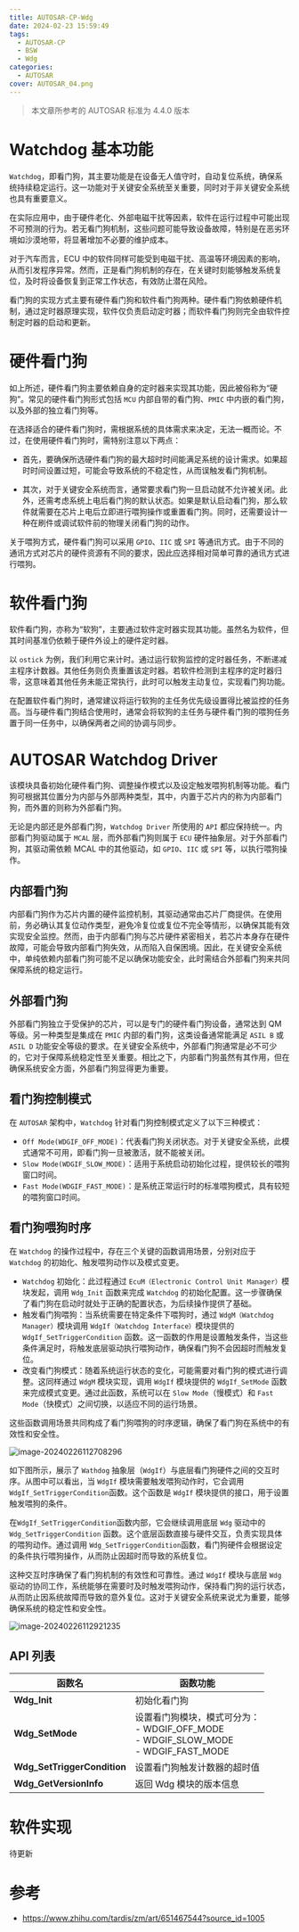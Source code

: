 ```yaml
---
title: AUTOSAR-CP-Wdg
date: 2024-02-23 15:59:49
tags:
  - AUTOSAR-CP
  - BSW
  - Wdg
categories:
  - AUTOSAR
cover: AUTOSAR_04.png
---
```


> 本文章所参考的 AUTOSAR 标准为 4.4.0 版本

# Watchdog 基本功能

`Watchdog`，即看门狗，其主要功能是在设备无人值守时，自动复位系统，确保系统持续稳定运行。这一功能对于关键安全系统至关重要，同时对于非关键安全系统也具有重要意义。

在实际应用中，由于硬件老化、外部电磁干扰等因素，软件在运行过程中可能出现不可预测的行为。若无看门狗机制，这些问题可能导致设备故障，特别是在恶劣环境如沙漠地带，将显著增加不必要的维护成本。

对于汽车而言，ECU 中的软件同样可能受到电磁干扰、高温等环境因素的影响，从而引发程序异常。然而，正是看门狗机制的存在，在关键时刻能够触发系统复位，及时将设备恢复到正常工作状态，有效防止潜在风险。

看门狗的实现方式主要有硬件看门狗和软件看门狗两种。硬件看门狗依赖硬件机制，通过定时器原理实现，软件仅负责启动定时器；而软件看门狗则完全由软件控制定时器的启动和更新。

# 硬件看门狗

如上所述，硬件看门狗主要依赖自身的定时器来实现其功能，因此被俗称为“硬狗”。常见的硬件看门狗形式包括 `MCU` 内部自带的看门狗、`PMIC` 中内嵌的看门狗，以及外部的独立看门狗等。

在选择适合的硬件看门狗时，需根据系统的具体需求来决定，无法一概而论。不过，在使用硬件看门狗时，需特别注意以下两点：

- 首先，要确保所选硬件看门狗的最大超时时间能满足系统的设计需求。如果超时时间设置过短，可能会导致系统的不稳定性，从而误触发看门狗机制。

- 其次，对于关键安全系统而言，通常要求看门狗一旦启动就不允许被关闭。此外，还需考虑系统上电后看门狗的默认状态。如果是默认启动看门狗，那么软件就需要在芯片上电后立即进行喂狗操作或重置看门狗。同时，还需要设计一种在刷件或调试软件前的物理关闭看门狗的动作。

关于喂狗方式，硬件看门狗可以采用 `GPIO`、`IIC` 或 `SPI` 等通讯方式。由于不同的通讯方式对芯片的硬件资源有不同的要求，因此应选择相对简单可靠的通讯方式进行喂狗。

# 软件看门狗

软件看门狗，亦称为“软狗”，主要通过软件定时器实现其功能。虽然名为软件，但其时间基准仍依赖于硬件外设上的硬件定时器。

以 `ostick` 为例，我们利用它来计时。通过运行软狗监控的定时器任务，不断递减主程序计数器。其他任务则负责重置该定时器。若软件检测到主程序的定时器归零，这意味着其他任务未能正常执行，此时可以触发主动复位，实现看门狗功能。

在配置软件看门狗时，通常建议将运行软狗的主任务优先级设置得比被监控的任务高。当与硬件看门狗结合使用时，通常会将软狗的主任务与硬件看门狗的喂狗任务置于同一任务中，以确保两者之间的协调与同步。

# AUTOSAR Watchdog Driver

该模块具备初始化硬件看门狗、调整操作模式以及设定触发喂狗机制等功能。看门狗可根据其位置分为内部与外部两种类型，其中，内置于芯片内的称为内部看门狗，而外置的则称为外部看门狗。

无论是内部还是外部看门狗，`Watchdog Driver` 所使用的 `API` 都应保持统一。内部看门狗驱动属于 `MCAL` 层，而外部看门狗则属于 `ECU` 硬件抽象层。对于外部看门狗，其驱动需依赖 MCAL 中的其他驱动，如 `GPIO`、`IIC` 或 `SPI` 等，以执行喂狗操作。

## 内部看门狗

内部看门狗作为芯片内置的硬件监控机制，其驱动通常由芯片厂商提供。在使用前，务必确认其复位动作类型，避免冷复位或复位不完全等情形，以确保其能有效实现安全监控。然而，由于内部看门狗与芯片硬件紧密相关，若芯片本身存在硬件故障，可能会导致内部看门狗失效，从而陷入自保困境。因此，在关键安全系统中，单纯依赖内部看门狗可能不足以确保功能安全，此时需结合外部看门狗来共同保障系统的稳定运行。

## 外部看门狗

外部看门狗独立于受保护的芯片，可以是专门的硬件看门狗设备，通常达到 QM 等级。另一种类型是集成在 `PMIC` 内部的看门狗，这类设备通常能满足 `ASIL B` 或 `ASIL D` 功能安全等级的要求。在关键安全系统中，外部看门狗通常是必不可少的，它对于保障系统稳定性至关重要。相比之下，内部看门狗虽然有其作用，但在确保系统安全方面，外部看门狗显得更为重要。

## 看门狗控制模式

在 `AUTOSAR` 架构中，`Watchdog` 针对看门狗控制模式定义了以下三种模式：

- `Off Mode(WDGIF_OFF_MODE)`：代表看门狗关闭状态。对于关键安全系统，此模式通常不可用，即看门狗一旦被激活，就不能被关闭。
- `Slow Mode(WDGIF_SLOW_MODE)`：适用于系统启动初始化过程，提供较长的喂狗窗口时间。
- `Fast Mode(WDGIF_FAST_MODE)`：是系统正常运行时的标准喂狗模式，具有较短的喂狗窗口时间。

## 看门狗喂狗时序

在 `Watchdog` 的操作过程中，存在三个关键的函数调用场景，分别对应于 `Watchdog` 的初始化、触发喂狗动作以及模式变更。

- `Watchdog` 初始化：此过程通过 `EcuM（Electronic Control Unit Manager）`模块发起，调用 `Wdg_Init` 函数来完成 `Watchdog` 的初始化配置。这一步骤确保了看门狗在启动时就处于正确的配置状态，为后续操作提供了基础。
- 触发看门狗喂狗：当系统需要在特定条件下喂狗时，通过 `WdgM（Watchdog Manager）`模块调用 `WdgIf（Watchdog Interface）`模块提供的 `WdgIf_SetTriggerCondition` 函数。这一函数的作用是设置触发条件，当这些条件满足时，将触发底层驱动执行喂狗动作，确保看门狗不会因超时而触发复位。
- 改变看门狗模式：随着系统运行状态的变化，可能需要对看门狗的模式进行调整。这同样通过 `WdgM` 模块实现，调用 `WdgIf` 模块提供的 `WdgIf_SetMode` 函数来完成模式变更。通过此函数，系统可以在 `Slow Mode`（慢模式）和 `Fast Mode`（快模式）之间切换，以适应不同的运行场景。

这些函数调用场景共同构成了看门狗喂狗的时序逻辑，确保了看门狗在系统中的有效性和安全性。

![image-20240226112708296](AUTOSAR-CP-Wdg/image-20240226112708296.png)

如下图所示，展示了 `Wathdog` 抽象层（`WdgIf`）与底层看门狗硬件之间的交互时序。从图中可以看出，当 `WdgIf` 模块需要触发喂狗动作时，它会调用`WdgIf_SetTriggerCondition`函数。这个函数是 `WdgIf` 模块提供的接口，用于设置触发喂狗的条件。

在`WdgIf_SetTriggerCondition`函数内部，它会继续调用底层 `Wdg` 驱动中的 `Wdg_SetTriggerCondition` 函数。这个底层函数直接与硬件交互，负责实现具体的喂狗动作。通过调用 `Wdg_SetTriggerCondition`函数，看门狗硬件会根据设定的条件执行喂狗操作，从而防止因超时而导致的系统复位。

这种交互时序确保了看门狗机制的有效性和可靠性。通过 `WdgIf` 模块与底层 `Wdg` 驱动的协同工作，系统能够在需要时及时触发喂狗动作，保持看门狗的运行状态，从而防止因系统故障而导致的意外复位。这对于关键安全系统来说尤为重要，能够确保系统的稳定性和安全性。

![image-20240226112921235](AUTOSAR-CP-Wdg/image-20240226112921235.png)

## API 列表

| 函数名                      | 函数功能                                                                                         |
| --------------------------- | ------------------------------------------------------------------------------------------------ |
| **Wdg_Init**                | 初始化看门狗                                                                                     |
| **Wdg_SetMode**             | 设置看门狗模块，模式可分为：<br />- WDGIF_OFF_MODE<br />- WDGIF_SLOW_MODE<br />- WDGIF_FAST_MODE |
| **Wdg_SetTriggerCondition** | 设置看门狗触发计数器的超时值                                                                     |
| **Wdg_GetVersionInfo**      | 返回 Wdg 模块的版本信息                                                                          |

# 软件实现

待更新

# 参考

- https://www.zhihu.com/tardis/zm/art/651467544?source_id=1005
